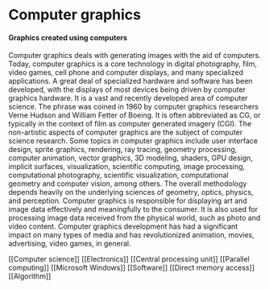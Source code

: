 # Computer graphics
#### Graphics created using computers

Computer graphics deals with generating images with the aid of computers. Today, computer graphics is a core technology in digital photography, film, video games, cell phone and computer displays, and many specialized applications. A great deal of specialized hardware and software has been developed, with the displays of most devices being driven by computer graphics hardware. It is a vast and recently developed area of computer science. The phrase was coined in 1960 by computer graphics researchers Verne Hudson and William Fetter of Boeing. It is often abbreviated as CG, or typically in the context of film as computer generated imagery (CGI). The non-artistic aspects of computer graphics are the subject of computer science research.
Some topics in computer graphics include user interface design, sprite graphics, rendering, ray tracing, geometry processing, computer animation, vector graphics, 3D modeling, shaders, GPU design, implicit surfaces, visualization, scientific computing, image processing, computational photography, scientific visualization, computational geometry and computer vision, among others. The overall methodology depends heavily on the underlying sciences of geometry, optics, physics, and perception.
Computer graphics is responsible for displaying art and image data effectively and meaningfully to the consumer. It is also used for processing image data received from the physical world, such as photo and video content. Computer graphics development has had a significant impact on many types of media and has revolutionized animation, movies, advertising, video games, in general.

[[Computer science]]
[[Electronics]]
[[Central processing unit]]
[[Parallel computing]]
[[Microsoft Windows]]
[[Software]]
[[Direct memory access]]
[[Algorithm]]